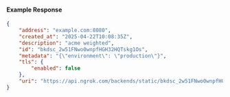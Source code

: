 <!-- Code generated for API Clients. DO NOT EDIT. -->

#### Example Response

```json
{
	"address": "example.com:8080",
	"created_at": "2025-04-22T10:08:35Z",
	"description": "acme weighted",
	"id": "bkdsc_2w51FNwo0wnpfHGH32HQTskg1Os",
	"metadata": "{\"environment\": \"production\"}",
	"tls": {
		"enabled": false
	},
	"uri": "https://api.ngrok.com/backends/static/bkdsc_2w51FNwo0wnpfHGH32HQTskg1Os"
}
```
